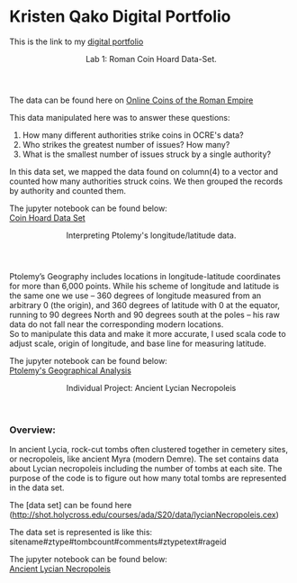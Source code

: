 # Kristen Qako Digital Portfolio


  This is the link to my [digital portfolio](https://kristenqako.github.io/Portfolio/)
  
  <header> Lab 1: Roman Coin Hoard Data-Set. </header>
  
  The data can be found here on [Online Coins of the Roman Empire](http://numismatics.org/ocre/)
  
  This data manipulated here was to answer these questions:
  1. How many different authorities strike coins in OCRE's data?  
  2. Who strikes the greatest number of issues? How many?  
  3. What is the smallest number of issues struck by a single authority?  
  
  In this data set, we mapped the data found on column(4) to a vector and counted how many authorities struck coins.
  We then grouped the records by authority and counted them.
  
  The jupyter notebook can be found below:  
  [Coin Hoard Data Set](https://github.com/KristenQako/clas299/blob/master/exploring-a-data-set.ipynb)  
  
  
  <header> Interpreting Ptolemy's longitude/latitude data.  </header>
  
  Ptolemy’s Geography includes locations in longitude-latitude coordinates for more than 6,000 points.
  While his scheme of longitude and latitude is the same one we use – 360 degrees of longitude measured from an arbitrary 0 (the origin), and 360 degrees of latitude with 0 at the equator, running to 90 degrees North and 90 degrees south at the poles – his raw data do not fall near the corresponding modern locations.  
  So to manipulate this data and make it more accurate, I used scala code to adjust scale, origin of longitude, and base line for measuring latitude.  
  
  The jupyter notebook can be found below:  
  [Ptolemy's Geographical Analysis](https://github.com/KristenQako/clas299/blob/master/ptolemy.ipynb)  
  
  <header> Individual Project: Ancient Lycian Necropoleis  </header>
  
  ### Overview:  
  In ancient Lycia, rock-cut tombs often clustered together in cemetery sites, or necropoleis, like ancient Myra (modern Demre). The set contains data about Lycian necropoleis including the number of tombs at each site. The purpose of the code is to figure out how many total tombs are represented in the data set.  
  
The [data set] can be found here (http://shot.holycross.edu/courses/ada/S20/data/lycianNecropoleis.cex)  

The data set is represented is like this: sitename#ztype#tombcount#comments#ztypetext#rageid  
  
  The jupyter notebook can be found below:  
  [Ancient Lycian Necropoleis](https://github.com/KristenQako/clas299/blob/master/Ancient-Lycian-Tombs.ipynb)  
  
  
